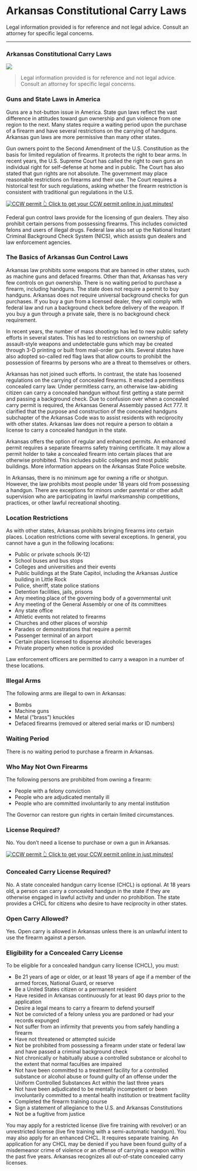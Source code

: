 # Arkansas Constitutional Carry Laws

Legal information provided is for reference and not legal advice. Consult an attorney for specific legal concerns. 

* * *

### Arkansas Constitutional Carry Laws

![](https://cdn-images-1.medium.com/max/1200/1*CMvH2pCEklco_lfS-hIUTQ.png)

> Legal information provided is for reference and not legal advice. Consult an attorney for specific legal concerns.

### Guns and State Laws in America

Guns are a hot-button issue in America. State gun laws reflect the vast difference in attitudes toward gun ownership and gun violence from one region to the next. Many states require a waiting period upon the purchase of a firearm and have several restrictions on the carrying of handguns. Arkansas gun laws are more permissive than many other states.

Gun owners point to the Second Amendment of the U.S. Constitution as the basis for limited regulation of firearms. It protects the right to bear arms. In recent years, the U.S. Supreme Court has called the right to own guns an individual right for self-defense at home and in public. The Court has also stated that gun rights are not absolute. The government may place reasonable restrictions on firearms and their use. The Court requires a historical test for such regulations, asking whether the firearm restriction is consistent with traditional gun regulations in the U.S.

<a href="https://serp.ly/ccw">
<div>
    <img src="https://cdn-images-1.medium.com/max/1200/1*aCmvRhaa5Xjz4zDZxHzAjg.png" alt="CCW permit">
    👆 Click to get your CCW permit online in just minutes!
</div>
</a>

Federal gun control laws provide for the licensing of gun dealers. They also prohibit certain persons from possessing firearms. This includes convicted felons and users of illegal drugs. Federal law also set up the National Instant Criminal Background Check System (NICS), which assists gun dealers and law enforcement agencies.

### The Basics of Arkansas Gun Control Laws

Arkansas law prohibits some weapons that are banned in other states, such as machine guns and defaced firearms. Other than that, Arkansas has very few controls on gun ownership. There is no waiting period to purchase a firearm, including handguns. The state does not require a permit to buy handguns. Arkansas does not require universal background checks for gun purchases. If you buy a gun from a licensed dealer, they will comply with federal law and run a background check before delivery of the weapon. If you buy a gun through a private sale, there is no background check requirement.

In recent years, the number of mass shootings has led to new public safety efforts in several states. This has led to restrictions on ownership of assault-style weapons and undetectable guns which may be created through 3-D printing or built from mail-order gun kits. Several states have also adopted so-called red flag laws that allow courts to prohibit the possession of firearms by persons who are a threat to themselves or others.

Arkansas has not joined such efforts. In contrast, the state has loosened regulations on the carrying of concealed firearms. It enacted a permitless concealed carry law. Under permitless carry, an otherwise law-abiding citizen can carry a concealed handgun without first getting a state permit and passing a background check. Due to confusion over when a concealed carry permit is required, the Arkansas General Assembly passed Act 777. It clarified that the purpose and construction of the concealed handguns subchapter of the Arkansas Code was to assist residents with reciprocity with other states. Arkansas law does not require a person to obtain a license to carry a concealed handgun in the state.

Arkansas offers the option of regular and enhanced permits. An enhanced permit requires a separate firearms safety training certificate. It may allow a permit holder to take a concealed firearm into certain places that are otherwise prohibited. This includes public colleges and most public buildings. More information appears on the Arkansas State Police website.

In Arkansas, there is no minimum age for owning a rifle or shotgun. However, the law prohibits most people under 18 years old from possessing a handgun. There are exceptions for minors under parental or other adult supervision who are participating in lawful marksmanship competitions, practices, or other lawful recreational shooting.

### Location Restrictions

As with other states, Arkansas prohibits bringing firearms into certain places. Location restrictions come with several exceptions. In general, you cannot have a gun in the following locations:

  * Public or private schools (K-12)
  * School buses and bus stops
  * Colleges and universities and their events
  * Public buildings at the State Capitol, including the Arkansas Justice building in Little Rock
  * Police, sheriff, state police stations
  * Detention facilities, jails, prisons
  * Any meeting place of the governing body of a governmental unit
  * Any meeting of the General Assembly or one of its committees
  * Any state office
  * Athletic events not related to firearms
  * Churches and other places of worship
  * Parades or demonstrations that require a permit
  * Passenger terminal of an airport
  * Certain places licensed to dispense alcoholic beverages
  * Private property when notice is provided



Law enforcement officers are permitted to carry a weapon in a number of these locations.

### Illegal Arms

The following arms are illegal to own in Arkansas:

  * Bombs
  * Machine guns
  * Metal (“brass”) knuckles
  * Defaced firearms (removed or altered serial marks or ID numbers)



### Waiting Period

There is no waiting period to purchase a firearm in Arkansas.

### Who May Not Own Firearms

The following persons are prohibited from owning a firearm:

  * People with a felony conviction
  * People who are adjudicated mentally ill
  * People who are committed involuntarily to any mental institution



The Governor can restore gun rights in certain limited circumstances.

### License Required?

No. You don’t need a license to purchase or own a gun in Arkansas.


<a href="https://serp.ly/ccw">
<div>
    <img src="https://cdn-images-1.medium.com/max/1200/1*TMCVgNoKp2NAtvLSAMkaJg.png" alt="CCW permit">
    👆 Click to get your CCW permit online in just minutes!
</div>
</a>


### Concealed Carry License Required?

No. A state concealed handgun carry license (CHCL) is optional. At 18 years old, a person can carry a concealed handgun in the state if they are otherwise engaged in lawful activity and under no prohibition. The state provides a CHCL for citizens who desire to have reciprocity in other states.

### Open Carry Allowed?

Yes. Open carry is allowed in Arkansas unless there is an unlawful intent to use the firearm against a person.

### Eligibility for a Concealed Carry License

To be eligible for a concealed handgun carry license (CHCL), you must:

  * Be 21 years of age or older, or at least 18 years of age if a member of the armed forces, National Guard, or reserve
  * Be a United States citizen or a permanent resident
  * Have resided in Arkansas continuously for at least 90 days prior to the application
  * Desire a legal means to carry a firearm to defend yourself
  * Not be convicted of a felony unless you are pardoned or had your records expunged
  * Not suffer from an infirmity that prevents you from safely handling a firearm
  * Have not threatened or attempted suicide
  * Not be prohibited from possessing a firearm under state or federal law and have passed a criminal background check
  * Not chronically or habitually abuse a controlled substance or alcohol to the extent that normal faculties are impaired
  * Not have been committed to a treatment facility for a controlled substance or alcohol abuse or found guilty of an offense under the Uniform Controlled Substances Act within the last three years
  * Not have been adjudicated to be mentally incompetent or been involuntarily committed to a mental health institution or treatment facility
  * Completed the firearm training course
  * Sign a statement of allegiance to the U.S. and Arkansas Constitutions
  * Not be a fugitive from justice



You may apply for a restricted license (live fire training with revolver) or an unrestricted license (live fire training with a semi-automatic handgun). You may also apply for an enhanced CHCL. It requires separate training. An application for any CHCL may be denied if you have been found guilty of a misdemeanor crime of violence or an offense of carrying a weapon within the past five years. Arkansas recognizes all out-of-state concealed carry licenses.


